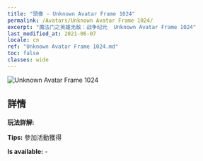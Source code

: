 ```yaml
---
title: "頭像 - Unknown Avatar Frame 1024"
permalink: /Avatars/Unknown Avatar Frame 1024/
excerpt: "魔法门之英雄无敌：战争纪元  Unknown Avatar Frame 1024"
last_modified_at: 2021-06-07
locale: cn
ref: "Unknown Avatar Frame 1024.md"
toc: false
classes: wide
---
```

 ![Unknown Avatar Frame 1024](/images/a/avatarFrame_24.png)

## 詳情

 **玩法詳解:**  

 **Tips:** 參加活動獲得 

 **Is available:**  - 


